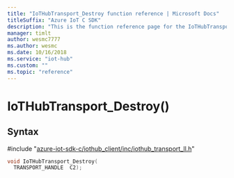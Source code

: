 ```yaml
---                             
title: "IoTHubTransport_Destroy function reference | Microsoft Docs" 
titleSuffix: "Azure IoT C SDK"            
description: "This is the function reference page for the IoTHubTransport_Destroy() function in the Azure IoT C SDK. This SDK is used with Azure IoT Hub and Azure IoT Hub Device Provisioning Service"            
manager: timlt                 
author: wesmc7777              
ms.author: wesmc               
ms.date: 10/16/2018                    
ms.service: "iot-hub"             
ms.custom: ""                
ms.topic: "reference"        
---                            
```


# IoTHubTransport_Destroy()

## Syntax

\#include "[azure-iot-sdk-c/iothub_client/inc/iothub_transport_ll.h](../iothub-transport-ll-h.md)"  
```C
void IoTHubTransport_Destroy(
  TRANSPORT_HANDLE  C2);
```

